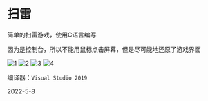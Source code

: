 # 扫雷

简单的扫雷游戏，使用C语言编写

因为是控制台，所以不能用鼠标点击屏幕，但是尽可能地还原了游戏界面

![1](https://user-images.githubusercontent.com/54425164/173228757-7bd38a03-1458-4d2a-ab20-f83d077a3da4.png)
![2](https://user-images.githubusercontent.com/54425164/173228759-beb2c98e-0745-435e-be50-0e7c43932436.png)
![3](https://user-images.githubusercontent.com/54425164/173228762-860f14c5-6c93-4e4e-a6cb-2fe89ecea382.png)
![4](https://user-images.githubusercontent.com/54425164/173228767-38679ef6-6cc7-439c-9d81-90538e1f8b1d.png)

编译器：`Visual Studio 2019`

2022-5-8

